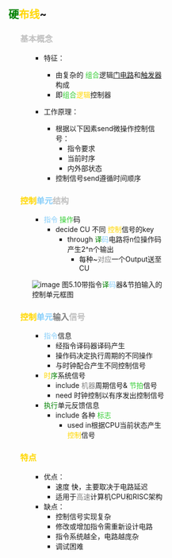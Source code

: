 <div style="float: left; width: 64%; padding: 1%;">

## <span style="color: green;">硬</span><span style="color: Gold;">布线</span>~ 

<ul>

###  <span style="color: silver;">基本概念

<ul>

- 特征：
  - 由复杂的 <span style="color: LimeGreen;">组合</span>逻辑<u>门电路</u>和<u>触发器</u>构成
  -  即<span style="color: LimeGreen;">组合</span><span style="color: Gold;">逻辑</span>控制器

- 工作原理：
  - 根据以下因素send微操作控制信号：
    - 指令要求
    - 当前时序
    - 内外部状态
  - 控制信号send遵循时间顺序
</ul>

###  <span style="color: silver;"> <span style="color: Gold;">控制</span><span style="color: LightSkyBlue;">单元</span>结构

<ul>

- <span style="color: LightSkyBlue;">指令</span> <span style="color: LimeGreen;">操作</span>码
  - decide CU 不同 <span style="color: Gold;">控制</span>信号的key
    - through <span style="color: green;">译</span><span style="color: LightSkyBlue;">码</span>电路将n位操作码产生2^n个输出
      - 每种~<span style="color: gray;">对应</span>一个Output送至CU

![image](https://bluejedis.github.io/picx-images-hosting/test/image.26ljcg4y79.webp) 
图5.10带指令<span style="color: green;">译</span><span style="color: LightSkyBlue;">码</span>器&节拍输入的控制单元框图  

</ul>

### <span style="color: silver;"> <span style="color: Gold;">控制</span><span style="color: LightSkyBlue;">单元</span><span style="color: gray;">输入</span>信号

<ul>

- <span style="color: LightSkyBlue;">指令</span>信息
  - 经指令译码器译码产生
  - 操作码决定执行周期的不同操作
  - 与时钟配合产生不同控制信号
-  <span style="color: Gold;">时</span><span style="color: green;">序</span>系统信号
   - include <span style="color: gray;">机器</span>周期信号& <span style="color: LimeGreen;">节拍</span>信号
   - need 时钟控制以有序发出控制信号
- <span style="color: green;">执行</span>单元反馈信息
  - include 各种 <span style="color: LimeGreen;">标志</span>
    - used in根据CPU当前状态产生 <span style="color: Gold;">控制</span>信号

</ul>

###   <span style="color: Gold;">特点

<ul>

- 优点：
  - 速度 <span style="color: black;">快</span>，主要取决于电路延迟
  - 适用于<span style="color: gray;">高速</span>计算机CPU和RISC架构
- 缺点：
  - 控制信号实现复杂
  - 修改或增加指令需重新设计电路
  - 指令系统越全，电路越庞杂
  - 调试困难
</ul>

</ul>
</div>
<div style="float: right; width: 26%; padding: 1%;">

</div>
<div style="clear: both;"></div>
